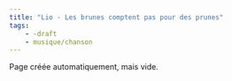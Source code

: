 ```yaml
---
title: "Lio - Les brunes comptent pas pour des prunes"
tags:
    - -draft
    - musique/chanson
---
```


Page créée automatiquement, mais vide.
